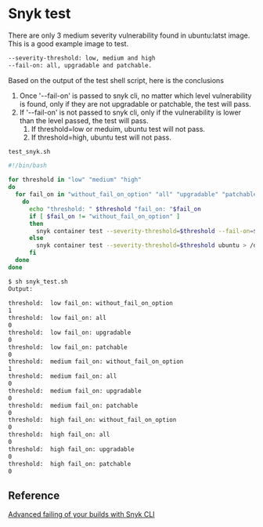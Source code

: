 # Snyk test

There are only 3 medium severity vulnerability found in ubuntu:latst image. This is a good example image to test.

```bash
--severity-threshold: low, medium and high
--fail-on: all, upgradable and patchable.
```

Based on the output of the test shell script, here is the conclusions

1. Once '--fail-on' is passed to snyk cli, no matter which level vulnerability is found, only if they are not upgradable or patchable, the test will pass.
2. If '--fail-on' is not passed to snyk cli, only if the vulnerability is lower than the level passed, the test will pass.
    1. If threshold=low or meduim, ubuntu test will not pass.
    2. If threshold=high, ubuntu test will not pass.

`test_snyk.sh`

```bash
#!/bin/bash
 
for threshold in "low" "medium" "high"
do
  for fail_on in "without_fail_on_option" "all" "upgradable" "patchable"
    do
      echo "threshold: " $threshold "fail_on: "$fail_on
      if [ $fail_on != "without_fail_on_option" ]
      then
        snyk container test --severity-threshold=$threshold --fail-on=$fail_on ubuntu > /dev/null 2>&1; echo $?
      else
        snyk container test --severity-threshold=$threshold ubuntu > /dev/null 2>&1; echo $?
      fi
  done
done
```

```bash
$ sh snyk_test.sh
Output:
 
threshold:  low fail_on: without_fail_on_option
1
threshold:  low fail_on: all
0
threshold:  low fail_on: upgradable
0
threshold:  low fail_on: patchable
0
threshold:  medium fail_on: without_fail_on_option
1
threshold:  medium fail_on: all
0
threshold:  medium fail_on: upgradable
0
threshold:  medium fail_on: patchable
0
threshold:  high fail_on: without_fail_on_option
0
threshold:  high fail_on: all
0
threshold:  high fail_on: upgradable
0
threshold:  high fail_on: patchable
0
```

## Reference

[Advanced failing of your builds with Snyk CLI](https://support.snyk.io/hc/en-us/articles/360019979978-Advanced-failing-of-your-builds-with-Snyk-CLI)
